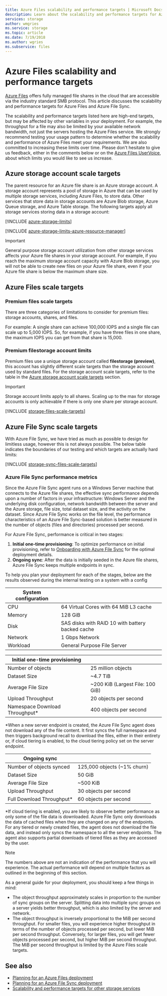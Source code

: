 ```yaml
---
title: Azure Files scalability and performance targets | Microsoft Docs
description: Learn about the scalability and performance targets for Azure Files, including the capacity, request rate, and inbound and outbound bandwidth limits.
services: storage
author: wmgries
ms.service: storage
ms.topic: article
ms.date: 7/19/2018
ms.author: wgries
ms.subservice: files
---
```


# Azure Files scalability and performance targets

[Azure Files](storage-files-introduction.md) offers fully managed file shares in the cloud that are accessible via the industry standard SMB protocol. This article discusses the scalability and performance targets for Azure Files and Azure File Sync.

The scalability and performance targets listed here are high-end targets, but may be affected by other variables in your deployment. For example, the throughput for a file may also be limited by your available network bandwidth, not just the servers hosting the Azure Files service. We strongly recommend testing your usage pattern to determine whether the scalability and performance of Azure Files meet your requirements. We are also committed to increasing these limits over time. Please don't hesitate to give us feedback, either in the comments below or on the [Azure Files UserVoice](https://feedback.azure.com/forums/217298-storage/category/180670-files), about which limits you would like to see us increase.

## Azure storage account scale targets

The parent resource for an Azure file share is an Azure storage account. A storage account represents a pool of storage in Azure that can be used by multiple storage services, including Azure Files, to store data. Other services that store data in storage accounts are Azure Blob storage, Azure Queue storage, and Azure Table storage. The following targets apply all storage services storing data in a storage account:

[!INCLUDE [azure-storage-limits](../../../includes/azure-storage-limits.md)]

[!INCLUDE [azure-storage-limits-azure-resource-manager](../../../includes/azure-storage-limits-azure-resource-manager.md)]

> [!Important]  
> General purpose storage account utilization from other storage services affects your Azure file shares in your storage account. For example, if you reach the maximum storage account capacity with Azure Blob storage, you will not be able to create new files on your Azure file share, even if your Azure file share is below the maximum share size.

## Azure Files scale targets

### Premium files scale targets

There are three categories of limitations to consider for premium files: storage accounts, shares, and files.

For example: A single share can achieve 100,000 IOPS and a single file can scale up to 5,000 IOPS. So, for example, if you have three files in one share, the maximum IOPS you can get from that share is 15,000.

### Premium filestorage account limits

Premium files use a unique storage account called **filestorage (preview)**, this account has slightly different scale targets than the storage account used by standard files. For the storage account scale targets, refer to the table in the [Azure storage account scale targets](#azure-storage-account-scale-targets) section.

> [!IMPORTANT]
> Storage account limits apply to all shares. Scaling up to the max for storage accounts is only achievable if there is only one share per storage account.

[!INCLUDE [storage-files-scale-targets](../../../includes/storage-files-scale-targets.md)]

## Azure File Sync scale targets

With Azure File Sync, we have tried as much as possible to design for limitless usage, however this is not always possible. The below table indicates the boundaries of our testing and which targets are actually hard limits:

[!INCLUDE [storage-sync-files-scale-targets](../../../includes/storage-sync-files-scale-targets.md)]

### Azure File Sync performance metrics

Since the Azure File Sync agent runs on a Windows Server machine that connects to the Azure file shares, the effective sync performance depends upon a number of factors in your infrastructure: Windows Server and the underlying disk configuration, network bandwidth between the server and the Azure storage, file size, total dataset size, and the activity on the dataset. Since Azure File Sync works on the file level, the performance characteristics of an Azure File Sync-based solution is better measured in the number of objects (files and directories) processed per second.

For Azure File Sync, performance is critical in two stages:

1. **Initial one-time provisioning**: To optimize performance on initial provisioning, refer to [Onboarding with Azure File Sync](storage-sync-files-deployment-guide.md#onboarding-with-azure-file-sync) for the optimal deployment details.
2. **Ongoing sync**: After the data is initially seeded in the Azure file shares, Azure File Sync keeps multiple endpoints in sync.

To help you plan your deployment for each of the stages, below are the results observed during the internal testing on a system with a config

| System configuration |  |
|-|-|
| CPU | 64 Virtual Cores with 64 MiB L3 cache |
| Memory | 128 GiB |
| Disk | SAS disks with RAID 10 with battery backed cache |
| Network | 1 Gbps Network |
| Workload | General Purpose File Server|

| Initial one-time provisioning  |  |
|-|-|
| Number of objects | 25 million objects |
| Dataset Size| ~4.7 TiB |
| Average File Size | ~200 KiB (Largest File: 100 GiB) |
| Upload Throughput | 20 objects per second |
| Namespace Download Throughput* | 400 objects per second |

*When a new server endpoint is created, the Azure File Sync agent does not download any of the file content. It first syncs the full namespace and then triggers background recall to download the files, either in their entirety or, if cloud tiering is enabled, to the cloud tiering policy set on the server endpoint.

| Ongoing sync  |   |
|-|--|
| Number of objects synced| 125,000 objects (~1% churn) |
| Dataset Size| 50 GiB |
| Average File Size | ~500 KiB |
| Upload Throughput | 30 objects per second |
| Full Download Throughput* | 60 objects per second |

*If cloud tiering is enabled, you are likely to observe better performance as only some of the file data is downloaded. Azure File Sync only downloads the data of cached files when they are changed on any of the endpoints. For any tiered or newly created files, the agent does not download the file data, and instead only syncs the namespace to all the server endpoints. The agent also supports partial downloads of tiered files as they are accessed by the user. 

> [!Note]  
> The numbers above are not an indication of the performance that you will experience. The actual performance will depend on multiple factors as outlined in the beginning of this section.

As a general guide for your deployment, you should keep a few things in mind:

- The object throughput approximately scales in proportion to the number of sync groups on the server. Splitting data into multiple sync groups on a server yields better throughput, which is also limited by the server and network.
- The object throughput is inversely proportional to the MiB per second throughput. For smaller files, you will experience higher throughput in terms of the number of objects processed per second, but lower MiB per second throughput. Conversely, for larger files, you will get fewer objects processed per second, but higher MiB per second throughput. The MiB per second throughput is limited by the Azure Files scale targets.

## See also

- [Planning for an Azure Files deployment](storage-files-planning.md)
- [Planning for an Azure File Sync deployment](storage-sync-files-planning.md)
- [Scalability and performance targets for other storage services](../common/storage-scalability-targets.md)
